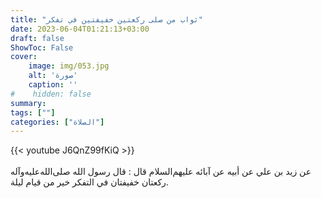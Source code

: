 ```yaml
---
title: "ثواب من صلى ركعتين خفيفتين في تفكر"
date: 2023-06-04T01:21:13+03:00
draft: false
ShowToc: False
cover:
    image: img/053.jpg
    alt: 'صورة'
    caption: ''
#    hidden: false
summary: 
tags: [""]
categories: ["الصلاة"]
---
```

{{< youtube J6QnZ99fKiQ >}}  
 <br>
عن زيد بن علي عن أبيه عن آبائه
عليهم‌السلام قال : قال رسول الله صلى‌الله‌عليه‌وآله ركعتان خفيفتان في التفكر خير
من قيام ليلة.

